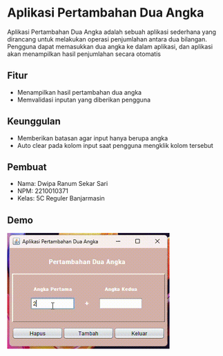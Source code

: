 
# Aplikasi Pertambahan Dua Angka

Aplikasi Pertambahan Dua Angka adalah sebuah aplikasi sederhana yang dirancang untuk melakukan operasi penjumlahan antara dua bilangan. Pengguna dapat memasukkan dua angka ke dalam aplikasi, dan aplikasi akan menampilkan hasil penjumlahan secara otomatis

## Fitur

- Menampilkan hasil pertambahan dua angka
- Memvalidasi inputan yang diberikan pengguna

## Keunggulan

- Memberikan batasan agar input hanya berupa angka
- Auto clear pada kolom input saat pengguna mengklik kolom tersebut
  
## Pembuat

- Nama: Dwipa Ranum Sekar Sari
- NPM: 2210010371
- Kelas: 5C Reguler Banjarmasin

## Demo

![App Screenshot](https://github.com/ranoem/AplikasiPertambahanDuaAngka/blob/main/img/app.gif)

